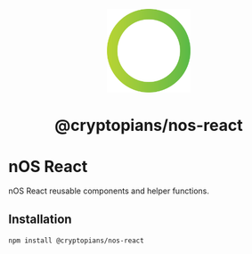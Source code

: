 <p align="center">
  <img src="./docs/images/logo.png" width="150px" height="auto" /> 
</p>

<h1 align="center">@cryptopians/nos-react</h1>

# nOS React

nOS React reusable components and helper functions.

## Installation

```
npm install @cryptopians/nos-react
```
